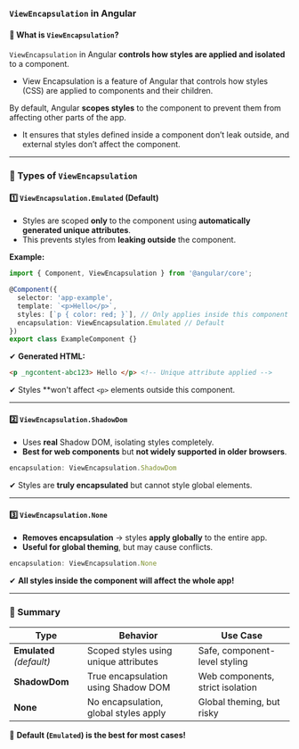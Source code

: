 ### **`ViewEncapsulation` in Angular**  

#### **📌 What is `ViewEncapsulation`?**  
`ViewEncapsulation` in Angular **controls how styles are applied and isolated** to a component.  
- View Encapsulation is a feature of Angular that controls how styles (CSS) are applied to components and their children.

By default, Angular **scopes styles** to the component to prevent them from affecting other parts of the app.  
- It ensures that styles defined inside a component don’t leak outside, and external styles don’t affect the component.
---

### **🔹 Types of `ViewEncapsulation`**  

#### **1️⃣ `ViewEncapsulation.Emulated` (Default)**
- Styles are scoped **only** to the component using **automatically generated unique attributes**.  
- This prevents styles from **leaking outside** the component.  

**Example:**  
```ts
import { Component, ViewEncapsulation } from '@angular/core';

@Component({
  selector: 'app-example',
  template: `<p>Hello</p>`,
  styles: [`p { color: red; }`], // Only applies inside this component
  encapsulation: ViewEncapsulation.Emulated // Default
})
export class ExampleComponent {}
```
✔ **Generated HTML:**  
```html
<p _ngcontent-abc123> Hello </p> <!-- Unique attribute applied -->
```
✔ Styles **won't affect `<p>` elements outside this component.

---

#### **2️⃣ `ViewEncapsulation.ShadowDom`**
- Uses **real** Shadow DOM, isolating styles completely.  
- **Best for web components** but **not widely supported in older browsers**.  

```ts
encapsulation: ViewEncapsulation.ShadowDom
```
✔ Styles are **truly encapsulated** but cannot style global elements.

---

#### **3️⃣ `ViewEncapsulation.None`**
- **Removes encapsulation** → styles **apply globally** to the entire app.  
- **Useful for global theming**, but may cause conflicts.  

```ts
encapsulation: ViewEncapsulation.None
```
✔ **All styles inside the component will affect the whole app!**  

---

### **🎯 Summary**
| Type | Behavior | Use Case |
|------|----------|----------|
| **Emulated** *(default)* | Scoped styles using unique attributes | Safe, component-level styling |
| **ShadowDom** | True encapsulation using Shadow DOM | Web components, strict isolation |
| **None** | No encapsulation, global styles apply | Global theming, but risky |

🚀 **Default (`Emulated`) is the best for most cases!**